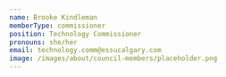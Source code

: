 ```yaml
---
name: Brooke Kindleman
memberType: commissioner
position: Technology Commissioner
pronouns: she/her
email: technology.comm@essucalgary.com
image: /images/about/council-members/placeholder.png
---
```


